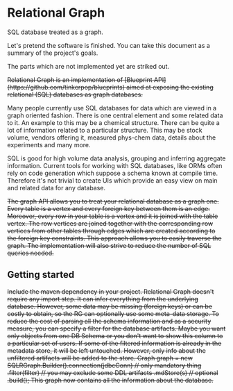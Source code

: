 # Relational Graph

SQL database treated as a graph.

Let's pretend the software is finished. You can take this document as a summary of the project's goals.

The parts which are not implemented yet are striked out.

<strike>
Relational Graph is an implementation of [Blueprint API](https://github.com/tinkerpop/blueprints) aimed
at exposing the existing relational (SQL) databases as graph databases.
</strike>

Many people currently use SQL databases for data which are viewed in a graph
oriented fashion. There is one central element and some related data to it.
An example to this may be a chemical structure. There can be quite a lot
of information related to a particular structure. This may be stock volume,
vendors offering it, measured phys-chem data, details about the experiments
and many more.

SQL is good for high volume data analysis, grouping and inferring aggregate
information. Current tools for working with SQL databases, like ORMs
often rely on code generation which suppose a schema known at compile time.
Therefore it's not trivial to create UIs which provide an easy view on main
and related data for any database.

<strike>
The graph API allows you to treat your relational database as a graph one.
Every table is a vertex and every foreign key between them is an edge.
Moreover, every row in your table is a vertex and it is joined with the table
vertex. The row vertices are joined together with the corresponding row
vertices from other tables through edges which are created according to
the foreign key constraints. This approach allows you to easily traverse
the graph. The implementation will also strive to reduce the number of
SQL queries needed.
</strike>

## Getting started

<strike>
Include the maven dependency in your project.
</strike>

<strike>
Relational Graph doesn't require any import step. It can infer everything
from the underlying database. However, some data may be missing (foreign
keys) or can be costly to obtain, so the RG can optionally use some
meta-data storage.
</strike>

<strike>
To reduce the cost of parsing all the schema information and as a security
measure, you can specify a filter for the database artifacts. Maybe you
want only objects from one DB Schema or you don't want to show this column
to a particular set of users. If some of the filtered information is
already in the metadata store, it will be left untouched. However, only
info about the unfiltered artifacts will be added to the store.
</strike>

<strike>
    Graph graph = new SQLRGraph.Builder().connection(jdbcConn) // only mandatory thing
                                         .filter(filter) // you may exclude some DDL artifacts
                                         .mdStore(s) // optional
                                         .build();
</strike>

<strike>
This graph now contains all the information about the database.
</strike>
